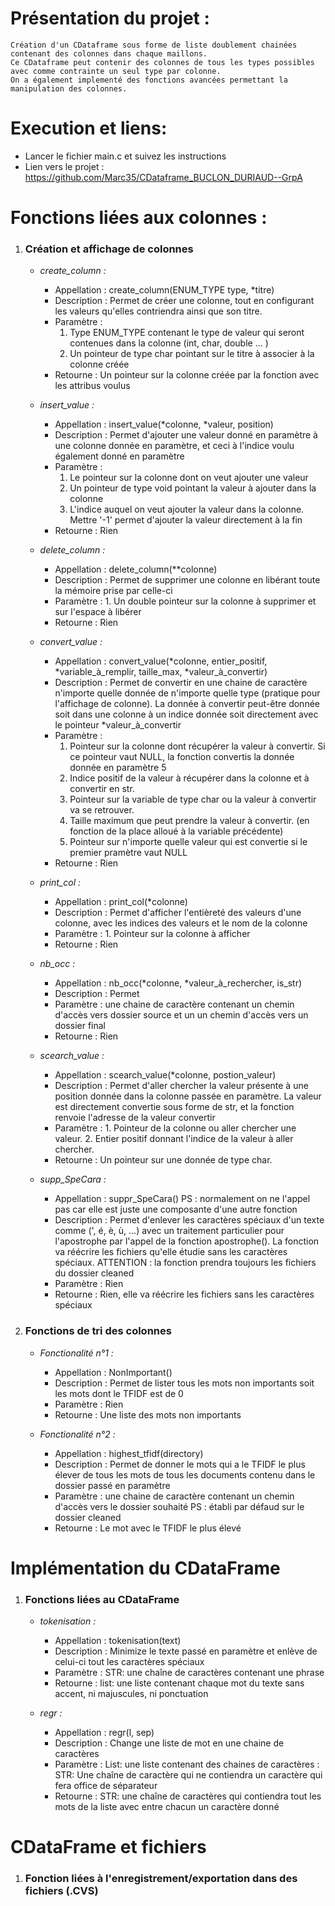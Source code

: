 # Présentation du projet :
    Création d'un CDataframe sous forme de liste doublement chainées contenant des colonnes dans chaque maillons.
    Ce CDataframe peut contenir des colonnes de tous les types possibles avec comme contrainte un seul type par colonne.
    On a également implementé des fonctions avancées permettant la manipulation des colonnes.

# Execution et liens:
 - Lancer le fichier main.c et suivez les instructions
 - Lien vers le projet : https://github.com/Marc35/CDataframe_BUCLON_DURIAUD--GrpA

# Fonctions liées aux colonnes :
1. ### **Création et affichage de colonnes**
    - _create_column :_
        - Appellation : create_column(ENUM_TYPE type, *titre)
        - Description : Permet de créer une colonne, tout en configurant les valeurs qu'elles contriendra ainsi que son titre.
        - Paramètre :
            1. Type ENUM_TYPE contenant le type de valeur qui seront contenues dans la colonne (int, char, double ... )
            2. Un pointeur de type char pointant sur le titre à associer à la colonne créée
        - Retourne : Un pointeur sur la colonne créée par la fonction avec les attribus voulus
          
    - _insert_value :_
        - Appellation : insert_value(*colonne, *valeur, position)
        - Description : Permet d'ajouter une valeur donné en paramètre à une colonne donnée en paramètre, et ceci à l'indice voulu également donné en paramètre 
        - Paramètre :
            1. Le pointeur sur la colonne dont on veut ajouter une valeur
            2. Un pointeur de type void pointant la valeur à ajouter dans la colonne
            3. L'indice auquel on veut ajouter la valeur dans la colonne. Mettre '-1' permet d'ajouter la valeur directement à la fin
        - Retourne : Rien
   
    - _delete_column :_
        - Appellation : delete_column(**colonne)
        - Description : Permet de supprimer une colonne en libérant toute la mémoire prise par celle-ci
        - Paramètre :
              1. Un double pointeur sur la colonne à supprimer et sur l'espace à libérer 
        - Retourne : Rien

    - _convert_value :_
        - Appellation : convert_value(*colonne, entier_positif, *variable_à_remplir, taille_max, *valeur_à_convertir)
        - Description : Permet de convertir en une chaine de caractère n'importe quelle donnée de n'importe quelle type (pratique pour l'affichage de colonne). La donnée à convertir peut-être donnée soit dans une colonne à un indice donnée soit directement avec le pointeur *valeur_à_convertir
        - Paramètre :
             1. Pointeur sur la colonne dont récupérer la valeur à convertir. Si ce pointeur vaut NULL, la fonction convertis la donnée donnée en paramètre 5
             2. Indice positif de la valeur à récupérer dans la colonne et à convertir en str.
             3. Pointeur sur la variable de type char ou la valeur à convertir va se retrouver.
             4. Taille maximum que peut prendre la valeur à convertir. (en fonction de la place alloué à la variable précédente)
             5. Pointeur sur n'importe quelle valeur qui est convertie si le premier pramètre vaut NULL 
        - Retourne : Rien

    - _print_col :_
        - Appellation : print_col(*colonne)
        - Description : Permet d'afficher l'entièreté des valeurs d'une colonne, avec les indices des valeurs et le nom de la colonne
        - Paramètre :
              1. Pointeur sur la colonne à afficher 
        - Retourne : Rien

    - _nb_occ :_
        - Appellation : nb_occ(*colonne, *valeur_à_rechercher, is_str)
        - Description : Permet
        - Paramètre : une chaine de caractère contenant un chemin d'accès vers dossier source et un un chemin d'accès vers un dossier final
        - Retourne : Rien

    - _scearch_value :_
        - Appellation : scearch_value(*colonne, postion_valeur)
        - Description : Permet d'aller chercher la valeur présente à une position donnée dans la colonne passée en paramètre. La valeur est directement convertie sous forme de str, et la fonction renvoie l'adresse de la valeur convertir
        - Paramètre :
              1. Pointeur de la colonne ou aller chercher une valeur.
              2. Entier positif donnant l'indice de la valeur à aller chercher. 
        - Retourne : Un pointeur sur une donnée de type char. 
          
    - _supp_SpeCara :_
        - Appellation : suppr_SpeCara() PS : normalement on ne l'appel pas car elle est juste une composante d'une autre fonction
        - Description : Permet d'enlever les caractères spéciaux d'un texte comme (', é, è, ù, ...) avec un traitement particulier pour l'apostrophe par l'appel de la fonction apostrophe(). La fonction va réécrire les fichiers qu'elle étudie sans les caractères spéciaux. ATTENTION : la fonction prendra toujours les fichiers du dossier cleaned
        - Paramètre : Rien
        - Retourne : Rien, elle va réécrire les fichiers sans les caractères spéciaux


2. ### **Fonctions de tri des colonnes**
    - _Fonctionalité n°1 :_
        - Appellation : NonImportant()
        - Description : Permet de lister tous les mots non importants soit les mots dont le TFIDF est de 0
        - Paramètre : Rien
        - Retourne : Une liste des mots non importants

    - _Fonctionalité n°2 :_
        - Appellation : highest_tfidf(directory)
        - Description : Permet de donner le mots qui a le TFIDF le plus élever de tous les mots de tous les documents contenu dans le dossier passé en paramètre
        - Paramètre : une chaine de caractère contenant un chemin d'accès vers le dossier souhaité PS : établi par défaud sur le dossier cleaned
        - Retourne : Le mot avec le TFIDF le plus élevé


     
# Implémentation du CDataFrame
1. ### **Fonctions liées au CDataFrame**
    - _tokenisation :_
        - Appellation : tokenisation(text)
        - Description : Minimize le texte passé en paramètre et enlève de celui-ci tout les caractères spéciaux
        - Paramètre : STR: une chaîne de caractères contenant une phrase
        - Retourne : list: une liste contenant chaque mot du texte sans accent, ni majuscules, ni ponctuation
          
    - _regr :_
        - Appellation : regr(l, sep)
        - Description : Change une liste de mot en une chaine de caractères
        - Paramètre : List: une liste contenant des chaines de caractères
                    : STR: Une chaîne de caractère qui ne contiendra un caractère qui fera office de séparateur
        - Retourne : STR: une chaîne de caractères qui contiendra tout les mots de la liste avec entre chacun un caractère donné
          

      
# CDataFrame et fichiers
1. ### **Fonction liées à l'enregistrement/exportation dans des fichiers (.CVS)**
